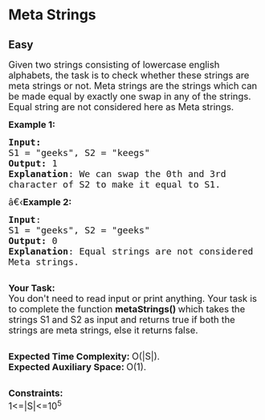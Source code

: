 # Meta Strings
##  Easy 
<div class="problem-statement">
                <p></p><p><span style="font-size:18px">Given two strings consisting of lowercase english alphabets, the task is to check whether these strings are meta strings or not. Meta strings are the strings which can be made equal by exactly one swap in any of the strings. Equal string are not considered here as Meta strings.</span></p>

<p><span style="font-size:18px"><strong>Example 1:</strong></span></p>

<pre><span style="font-size:18px"><strong>Input:</strong>
S1 = "geeks", S2 = "keegs"
<strong>Output:</strong> 1
<strong>Explanation</strong>: We can swap the 0th and 3rd
character of S2 to make it equal to S1.</span>
</pre>

<p><span style="font-size:18px">â€‹<strong>Example 2:</strong></span></p>

<pre><span style="font-size:18px"><strong>Input</strong>: 
S1 = "geeks", S2 = "geeks"
<strong>Output:</strong> 0
<strong>Explanation</strong>: Equal strings are not considered
Meta strings.</span>
</pre>

<p><br>
<span style="font-size:18px"><strong>Your Task:</strong><br>
You don't need to read input or print anything. Your task is to complete the function&nbsp;<strong>metaStrings()&nbsp;</strong>which takes the strings S1 and S2&nbsp;as input and returns true if both the strings are meta strings, else it returns false.</span></p>

<p><br>
<span style="font-size:18px"><strong>Expected Time Complexity:&nbsp;</strong>O(|S|).<br>
<strong>Expected Auxiliary Space:&nbsp;</strong>O(1).</span></p>

<p><br>
<span style="font-size:18px"><strong>Constraints:</strong><br>
1&lt;=|S|&lt;=10<sup>5</sup></span></p>

<p>&nbsp;</p>
 <p></p>
            </div>
